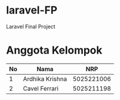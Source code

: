 # laravel-FP
Laravel Final Project


# Anggota Kelompok

| **No** | **Nama**                         | **NRP**    |
| ------ | -------------------------------- | ---------- |
| 1      |Ardhika Krishna                   | 5025221006 |
| 2      | Cavel Ferrari                    | 5025211198 |
